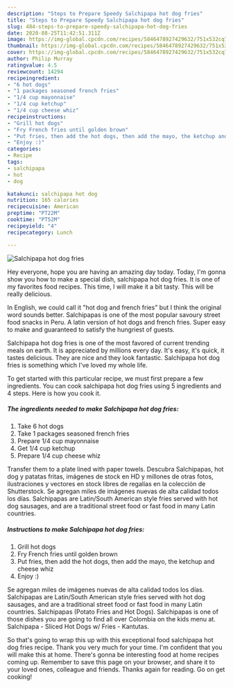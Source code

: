 ```yaml
---
description: "Steps to Prepare Speedy Salchipapa hot dog fries"
title: "Steps to Prepare Speedy Salchipapa hot dog fries"
slug: 484-steps-to-prepare-speedy-salchipapa-hot-dog-fries
date: 2020-08-25T11:42:51.311Z
image: https://img-global.cpcdn.com/recipes/5846478927429632/751x532cq70/salchipapa-hot-dog-fries-recipe-main-photo.jpg
thumbnail: https://img-global.cpcdn.com/recipes/5846478927429632/751x532cq70/salchipapa-hot-dog-fries-recipe-main-photo.jpg
cover: https://img-global.cpcdn.com/recipes/5846478927429632/751x532cq70/salchipapa-hot-dog-fries-recipe-main-photo.jpg
author: Philip Murray
ratingvalue: 4.5
reviewcount: 14294
recipeingredient:
- "6 hot dogs"
- "1 packages seasoned french fries"
- "1/4 cup mayonnaise"
- "1/4 cup ketchup"
- "1/4 cup cheese whiz"
recipeinstructions:
- "Grill hot dogs"
- "Fry French fries until golden brown"
- "Put fries, then add the hot dogs, then add the mayo, the ketchup and  cheese whiz"
- "Enjoy :)"
categories:
- Recipe
tags:
- salchipapa
- hot
- dog

katakunci: salchipapa hot dog 
nutrition: 165 calories
recipecuisine: American
preptime: "PT22M"
cooktime: "PT52M"
recipeyield: "4"
recipecategory: Lunch

---
```



![Salchipapa hot dog fries](https://img-global.cpcdn.com/recipes/5846478927429632/751x532cq70/salchipapa-hot-dog-fries-recipe-main-photo.jpg)

Hey everyone, hope you are having an amazing day today. Today, I'm gonna show you how to make a special dish, salchipapa hot dog fries. It is one of my favorites food recipes. This time, I will make it a bit tasty. This will be really delicious.

In English, we could call it &#34;hot dog and french fries&#34; but I think the original word sounds better. Salchipapas is one of the most popular savoury street food snacks in Peru. A latin version of hot dogs and french fries. Super easy to make and guaranteed to satisfy the hungriest of guests.

Salchipapa hot dog fries is one of the most favored of current trending meals on earth. It is appreciated by millions every day. It's easy, it's quick, it tastes delicious. They are nice and they look fantastic. Salchipapa hot dog fries is something which I've loved my whole life.


To get started with this particular recipe, we must first prepare a few ingredients. You can cook salchipapa hot dog fries using 5 ingredients and 4 steps. Here is how you cook it.

<!--inarticleads1-->

##### The ingredients needed to make Salchipapa hot dog fries:

1. Take 6 hot dogs
1. Take 1 packages seasoned french fries
1. Prepare 1/4 cup mayonnaise
1. Get 1/4 cup ketchup
1. Prepare 1/4 cup cheese whiz


Transfer them to a plate lined with paper towels. Descubra Salchipapas, hot dog y patatas fritas, imágenes de stock en HD y millones de otras fotos, ilustraciones y vectores en stock libres de regalías en la colección de Shutterstock. Se agregan miles de imágenes nuevas de alta calidad todos los días. Salchipapas are Latin/South American style fries served with hot dog sausages, and are a traditional street food or fast food in many Latin countries. 

<!--inarticleads2-->

##### Instructions to make Salchipapa hot dog fries:

1. Grill hot dogs
1. Fry French fries until golden brown
1. Put fries, then add the hot dogs, then add the mayo, the ketchup and  cheese whiz
1. Enjoy :)


Se agregan miles de imágenes nuevas de alta calidad todos los días. Salchipapas are Latin/South American style fries served with hot dog sausages, and are a traditional street food or fast food in many Latin countries. Salchipapas (Potato Fries and Hot Dogs). Salchipapas is one of those dishes you are going to find all over Colombia on the kids menu at. Salchipapa - Sliced Hot Dogs w/ Fries - Kantutas. 

So that's going to wrap this up with this exceptional food salchipapa hot dog fries recipe. Thank you very much for your time. I'm confident that you will make this at home. There's gonna be interesting food at home recipes coming up. Remember to save this page on your browser, and share it to your loved ones, colleague and friends. Thanks again for reading. Go on get cooking!

